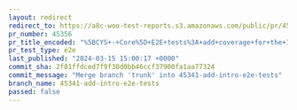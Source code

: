 ```yaml
---
layout: redirect
redirect_to: https://a8c-woo-test-reports.s3.amazonaws.com/public/pr/45356/e2e/index.html
pr_number: 45356
pr_title_encoded: "%5BCYS+-+Core%5D+E2E+tests%3A+add+coverage+for+the+Intro+page"
pr_test_type: e2e
last_published: "2024-03-15 15:00:17 +0000"
commit_sha: 2f81ffdced7f9f30d0bb46ccf37900fa1aa77324
commit_message: "Merge branch 'trunk' into 45341-add-intro-e2e-tests"
branch_name: 45341-add-intro-e2e-tests
passed: false
---
```

